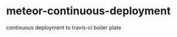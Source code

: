 meteor-continuous-deployment
============================

continuous deployment to travis-ci boiler plate
